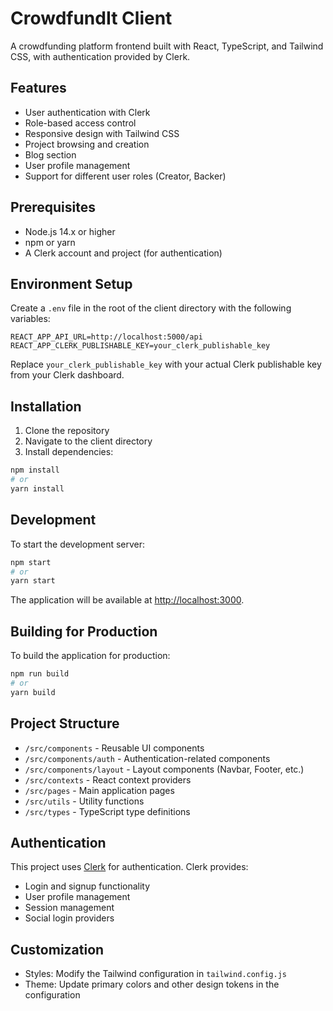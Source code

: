 # CrowdfundIt Client

A crowdfunding platform frontend built with React, TypeScript, and Tailwind CSS, with authentication provided by Clerk.

## Features

- User authentication with Clerk
- Role-based access control
- Responsive design with Tailwind CSS
- Project browsing and creation
- Blog section
- User profile management
- Support for different user roles (Creator, Backer)

## Prerequisites

- Node.js 14.x or higher
- npm or yarn
- A Clerk account and project (for authentication)

## Environment Setup

Create a `.env` file in the root of the client directory with the following variables:

```
REACT_APP_API_URL=http://localhost:5000/api
REACT_APP_CLERK_PUBLISHABLE_KEY=your_clerk_publishable_key
```

Replace `your_clerk_publishable_key` with your actual Clerk publishable key from your Clerk dashboard.

## Installation

1. Clone the repository
2. Navigate to the client directory
3. Install dependencies:

```bash
npm install
# or
yarn install
```

## Development

To start the development server:

```bash
npm start
# or
yarn start
```

The application will be available at [http://localhost:3000](http://localhost:3000).

## Building for Production

To build the application for production:

```bash
npm run build
# or
yarn build
```

## Project Structure

- `/src/components` - Reusable UI components
- `/src/components/auth` - Authentication-related components
- `/src/components/layout` - Layout components (Navbar, Footer, etc.)
- `/src/contexts` - React context providers
- `/src/pages` - Main application pages
- `/src/utils` - Utility functions
- `/src/types` - TypeScript type definitions

## Authentication

This project uses [Clerk](https://clerk.dev) for authentication. Clerk provides:

- Login and signup functionality
- User profile management
- Session management
- Social login providers

## Customization

- Styles: Modify the Tailwind configuration in `tailwind.config.js`
- Theme: Update primary colors and other design tokens in the configuration
